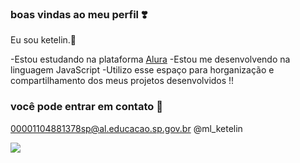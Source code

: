 ### boas vindas ao meu perfil ❣️

Eu sou ketelin.👸

-Estou estudando na plataforma [Alura]( https://cursos.alura.com.br )
-Estou me desenvolvendo na linguagem JavaScript
-Utilizo esse espaço para horganização e compartilhamento dos meus projetos desenvolvidos !!




### você pode entrar em contato 📑

00001104881378sp@al.educacao.sp.gov.br
@ml_ketelin



![](https://fotos.web.sapo.io/i/nc2048d67/6586291_aWHHb.gif)
